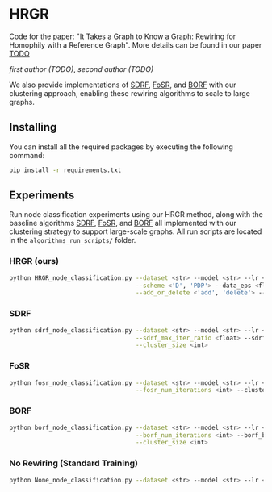 # HRGR

Code for the paper: "It Takes a Graph to Know a Graph: Rewiring for Homophily with a Reference Graph".
More details can be found in our paper [TODO](https://arxiv.org/******)

*first author (TODO)*, *second author (TODO)*

We also provide implementations of [SDRF](https://arxiv.org/pdf/2111.14522), [FoSR](https://arxiv.org/pdf/2210.11790), and [BORF](https://proceedings.mlr.press/v202/nguyen23c/nguyen23c.pdf) with our clustering approach, enabling these rewiring algorithms to scale to large graphs.

## Installing
You can install all the required packages by executing the following command:

```bash
pip install -r requirements.txt
```

## Experiments
Run node classification experiments using our HRGR method, along with the baseline algorithms [SDRF](https://arxiv.org/pdf/2111.14522), [FoSR](https://arxiv.org/pdf/2210.11790), and [BORF](https://proceedings.mlr.press/v202/nguyen23c/nguyen23c.pdf) all implemented with our clustering strategy to support large-scale graphs.
All run scripts are located in the `algorithms_run_scripts/` folder.

### HRGR (ours)
```bash
python HRGR_node_classification.py --dataset <str> --model <str> --lr <float> --weight_decay <float> \
                                   --scheme <'D', 'PDP'> --data_eps <float> --sample_rate <float> \
                                   --add_or_delete <'add', 'delete'> --cluster_size <int> 
```
### SDRF
```bash
python sdrf_node_classification.py --dataset <str> --model <str> --lr <float> --weight_decay <float> \
                                   --sdrf_max_iter_ratio <float> --sdrf_tau <int> --sdrf_removal_bound <float> \
                                   --cluster_size <int> 
```
### FoSR
```bash
python fosr_node_classification.py --dataset <str> --model <str> --lr <float> --weight_decay <float> \
                                   --fosr_num_iterations <int> --cluster_size <int> 
```
### BORF
```bash
python borf_node_classification.py --dataset <str> --model <str> --lr <float> --weight_decay <float> \
                                   --borf_num_iterations <int> --borf_batch_add <int> --borf_batch_remove <int> \
                                   --cluster_size <int>
```
### No Rewiring (Standard Training)
```bash
python None_node_classification.py --dataset <str> --model <str> --lr <float> --weight_decay <float>
```
